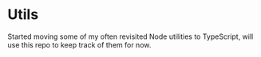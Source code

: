 # Utils

Started moving some of my often revisited Node utilities to TypeScript, will use this repo to keep track of them for now.
